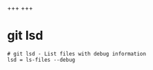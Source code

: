 +++
+++

# git lsd

```gitconfig
# git lsd - List files with debug information
lsd = ls-files --debug
```
